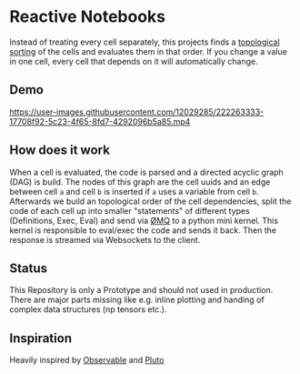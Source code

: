 # Reactive Notebooks 

Instead of treating every cell separately, this projects finds a [topological sorting](https://en.wikipedia.org/wiki/Topological_sorting) of the cells and evaluates them in that order. If you change a value in one cell, every cell that depends on it will automatically change.

## Demo


https://user-images.githubusercontent.com/12029285/222263333-17708f92-5c23-4f65-8fd7-4292096b5a85.mp4


## How does it work

When a cell is evaluated, the code is parsed and a directed acyclic graph (DAG) is build. The nodes of this graph are the cell uuids and an edge between cell `a` and cell `b` is inserted if `a` uses a variable from cell `b`. Afterwards we build an topological order of the cell dependencies, split the code of each cell up into smaller "statements" of different types (Definitions, Exec, Eval) and send via [ØMQ](https://zeromq.org/) to a python mini kernel. This kernel is responsible to eval/exec the code and sends it back. Then the response is streamed via Websockets to the client.

## Status

This Repository is only a Prototype and should not used in production. There are major parts missing like e.g. inline plotting and handing of complex data structures (np tensors etc.).

## Inspiration

Heavily inspired by [Observable](https://observablehq.com/) and [Pluto](https://github.com/fonsp/Pluto.jl)